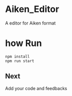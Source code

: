 # Aiken_Editor
A editor for Aiken format

# how Run

	npm install
	npm run start

## Next

Add your code and feedbacks

